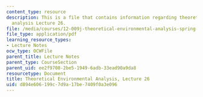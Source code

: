 ```yaml
---
content_type: resource
description: This is a file that contains information regarding theoretical environmental
  analysis Lecture 26.
file: /media/courses/12-009j-theoretical-environmental-analysis-spring-2015/d894e606199c7d9a17be7409f0a3e096_MIT12_009JS15_26ecosystem.pdf
file_type: application/pdf
learning_resource_types:
- Lecture Notes
ocw_type: OCWFile
parent_title: Lecture Notes
parent_type: CourseSection
parent_uid: ee2f9708-2be5-1949-6adb-33ead90a9da8
resourcetype: Document
title: Theoretical Environmental Analysis, Lecture 26
uid: d894e606-199c-7d9a-17be-7409f0a3e096
---
```

